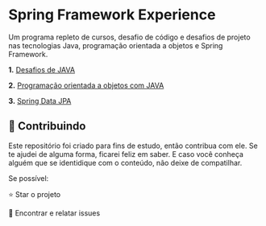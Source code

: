 <h1> Spring Framework Experience</h1>

Um programa repleto de cursos, desafio de código e desafios de projeto nas tecnologias Java, programação orientada a objetos e Spring Framework.

<strong>	1.</strong> [Desafios de JAVA](https://github.com/Gabrirodri/Dio-Spring-Experience/tree/main/Desafio%20Java)

<strong>	2.</strong> [Programação orientada a objetos com JAVA](https://github.com/Gabrirodri/Dio-Spring-Experience/tree/main/desafio-dio-poo)

<strong>	3.</strong> [Spring Data JPA](https://github.com/Gabrirodri/Dio-Spring-Experience/tree/main/Spring-data-jpa)

<h2> 🤝 Contribuindo </h2>

Este repositório foi criado para fins de estudo, então contribua com ele.
Se te ajudei de alguma forma, ficarei feliz em saber.
 E caso você conheça alguém que se identidique com o conteúdo, não deixe de compatilhar.


Se possível:

⭐️ Star o projeto

🐛 Encontrar e relatar issues